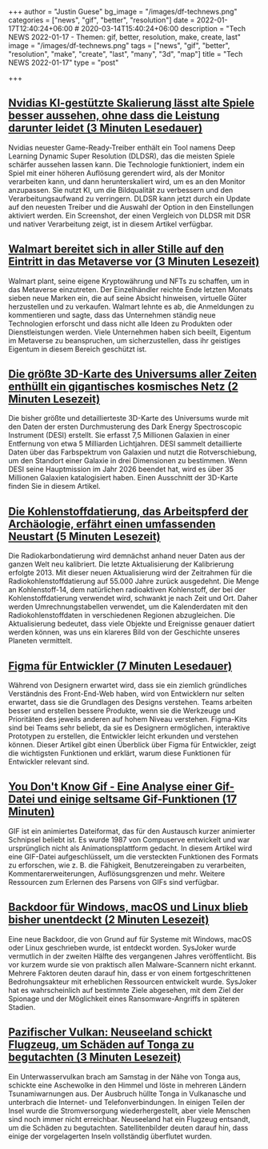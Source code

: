 +++
author = "Justin Guese"
bg_image = "/images/df-technews.png"
categories = ["news", "gif", "better", "resolution"]
date = 2022-01-17T12:40:24+06:00 # 2020-03-14T15:40:24+06:00
description = "Tech NEWS 2022-01-17 - Themen: gif, better, resolution, make, create, last"
image = "/images/df-technews.png"
tags = ["news", "gif", "better", "resolution", "make", "create", "last", "many", "3d", "map"]
title = "Tech NEWS 2022-01-17"
type = "post"

+++

## [Nvidias KI-gestützte Skalierung lässt alte Spiele besser aussehen, ohne dass die Leistung darunter leidet (3 Minuten Lesedauer)](https://www.theverge.com/2022/1/14/22884124/nvidia-deep-learning-dynamic-super-resolution-game-ready-driver-ai-upscaling)

 Nvidias neuester Game-Ready-Treiber enthält ein Tool namens Deep Learning Dynamic Super Resolution (DLDSR), das die meisten Spiele schärfer aussehen lassen kann. Die Technologie funktioniert, indem ein Spiel mit einer höheren Auflösung gerendert wird, als der Monitor verarbeiten kann, und dann herunterskaliert wird, um es an den Monitor anzupassen. Sie nutzt KI, um die Bildqualität zu verbessern und den Verarbeitungsaufwand zu verringern. DLDSR kann jetzt durch ein Update auf den neuesten Treiber und die Auswahl der Option in den Einstellungen aktiviert werden. Ein Screenshot, der einen Vergleich von DLDSR mit DSR und nativer Verarbeitung zeigt, ist in diesem Artikel verfügbar.

## [Walmart bereitet sich in aller Stille auf den Eintritt in das Metaverse vor (3 Minuten Lesezeit)](https://www.cnbc.com/2022/01/16/walmart-is-quietly-preparing-to-enter-the-metaverse.html)

 Walmart plant, seine eigene Kryptowährung und NFTs zu schaffen, um in das Metaverse einzutreten. Der Einzelhändler reichte Ende letzten Monats sieben neue Marken ein, die auf seine Absicht hinweisen, virtuelle Güter herzustellen und zu verkaufen. Walmart lehnte es ab, die Anmeldungen zu kommentieren und sagte, dass das Unternehmen ständig neue Technologien erforscht und dass nicht alle Ideen zu Produkten oder Dienstleistungen werden. Viele Unternehmen haben sich beeilt, Eigentum im Metaverse zu beanspruchen, um sicherzustellen, dass ihr geistiges Eigentum in diesem Bereich geschützt ist.

## [Die größte 3D-Karte des Universums aller Zeiten enthüllt ein gigantisches kosmisches Netz (2 Minuten Lesezeit)](https://newatlas.com/space/desi-largest-3d-map-universe-cosmic-web/)

 Die bisher größte und detaillierteste 3D-Karte des Universums wurde mit den Daten der ersten Durchmusterung des Dark Energy Spectroscopic Instrument (DESI) erstellt. Sie erfasst 7,5 Millionen Galaxien in einer Entfernung von etwa 5 Milliarden Lichtjahren. DESI sammelt detaillierte Daten über das Farbspektrum von Galaxien und nutzt die Rotverschiebung, um den Standort einer Galaxie in drei Dimensionen zu bestimmen. Wenn DESI seine Hauptmission im Jahr 2026 beendet hat, wird es über 35 Millionen Galaxien katalogisiert haben. Einen Ausschnitt der 3D-Karte finden Sie in diesem Artikel.

## [Die Kohlenstoffdatierung, das Arbeitspferd der Archäologie, erfährt einen umfassenden Neustart (5 Minuten Lesezeit)](https://www.nature.com/articles/d41586-020-01499-y)

 Die Radiokarbondatierung wird demnächst anhand neuer Daten aus der ganzen Welt neu kalibriert. Die letzte Aktualisierung der Kalibrierung erfolgte 2013. Mit dieser neuen Aktualisierung wird der Zeitrahmen für die Radiokohlenstoffdatierung auf 55.000 Jahre zurück ausgedehnt. Die Menge an Kohlenstoff-14, dem natürlichen radioaktiven Kohlenstoff, der bei der Kohlenstoffdatierung verwendet wird, schwankt je nach Zeit und Ort. Daher werden Umrechnungstabellen verwendet, um die Kalenderdaten mit den Radiokohlenstoffdaten in verschiedenen Regionen abzugleichen. Die Aktualisierung bedeutet, dass viele Objekte und Ereignisse genauer datiert werden können, was uns ein klareres Bild von der Geschichte unseres Planeten vermittelt.

## [Figma für Entwickler (7 Minuten Lesedauer)](https://dev.to/kathryngrayson/figma-for-developers-6op)

 Während von Designern erwartet wird, dass sie ein ziemlich gründliches Verständnis des Front-End-Web haben, wird von Entwicklern nur selten erwartet, dass sie die Grundlagen des Designs verstehen. Teams arbeiten besser und erstellen bessere Produkte, wenn sie die Werkzeuge und Prioritäten des jeweils anderen auf hohem Niveau verstehen. Figma-Kits sind bei Teams sehr beliebt, da sie es Designern ermöglichen, interaktive Prototypen zu erstellen, die Entwickler leicht erkunden und verstehen können. Dieser Artikel gibt einen Überblick über Figma für Entwickler, zeigt die wichtigsten Funktionen und erklärt, warum diese Funktionen für Entwickler relevant sind.

## [You Don't Know Gif - Eine Analyse einer Gif-Datei und einige seltsame Gif-Funktionen (17 Minuten)](https://blog.darrien.dev/posts/you-dont-know-gif/)

 GIF ist ein animiertes Dateiformat, das für den Austausch kurzer animierter Schnipsel beliebt ist. Es wurde 1987 von Compuserve entwickelt und war ursprünglich nicht als Animationsplattform gedacht. In diesem Artikel wird eine GIF-Datei aufgeschlüsselt, um die versteckten Funktionen des Formats zu erforschen, wie z. B. die Fähigkeit, Benutzereingaben zu verarbeiten, Kommentarerweiterungen, Auflösungsgrenzen und mehr. Weitere Ressourcen zum Erlernen des Parsens von GIFs sind verfügbar.

## [Backdoor für Windows, macOS und Linux blieb bisher unentdeckt (2 Minuten Lesezeit)](https://arstechnica.com/information-technology/2022/01/backdoor-for-windows-macos-and-linux-went-undetected-until-now/)

 Eine neue Backdoor, die von Grund auf für Systeme mit Windows, macOS oder Linux geschrieben wurde, ist entdeckt worden. SysJoker wurde vermutlich in der zweiten Hälfte des vergangenen Jahres veröffentlicht. Bis vor kurzem wurde sie von praktisch allen Malware-Scannern nicht erkannt. Mehrere Faktoren deuten darauf hin, dass er von einem fortgeschrittenen Bedrohungsakteur mit erheblichen Ressourcen entwickelt wurde. SysJoker hat es wahrscheinlich auf bestimmte Ziele abgesehen, mit dem Ziel der Spionage und der Möglichkeit eines Ransomware-Angriffs in späteren Stadien.

## [Pazifischer Vulkan: Neuseeland schickt Flugzeug, um Schäden auf Tonga zu begutachten (3 Minuten Lesezeit)](https://www.bbc.com/news/world-asia-60009944)

 Ein Unterwasservulkan brach am Samstag in der Nähe von Tonga aus, schickte eine Aschewolke in den Himmel und löste in mehreren Ländern Tsunamiwarnungen aus. Der Ausbruch hüllte Tonga in Vulkanasche und unterbrach die Internet- und Telefonverbindungen. In einigen Teilen der Insel wurde die Stromversorgung wiederhergestellt, aber viele Menschen sind noch immer nicht erreichbar. Neuseeland hat ein Flugzeug entsandt, um die Schäden zu begutachten. Satellitenbilder deuten darauf hin, dass einige der vorgelagerten Inseln vollständig überflutet wurden.

